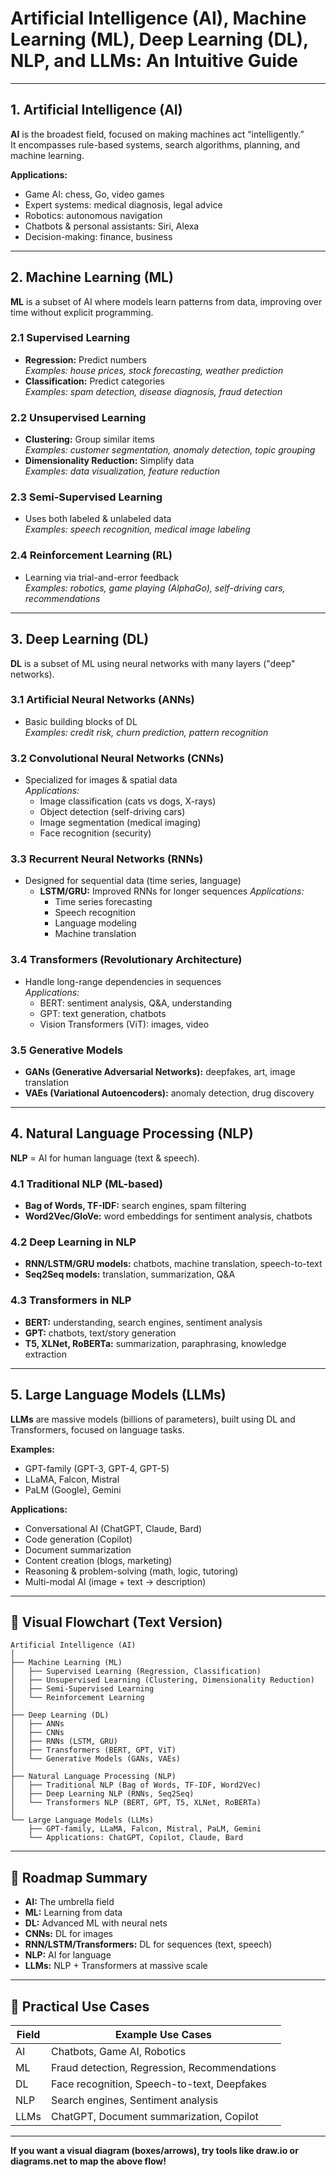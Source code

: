 # Artificial Intelligence (AI), Machine Learning (ML), Deep Learning (DL), NLP, and LLMs: An Intuitive Guide

---

## 1. Artificial Intelligence (AI)
**AI** is the broadest field, focused on making machines act “intelligently.”  
It encompasses rule-based systems, search algorithms, planning, and machine learning.

**Applications:**
- Game AI: chess, Go, video games
- Expert systems: medical diagnosis, legal advice
- Robotics: autonomous navigation
- Chatbots & personal assistants: Siri, Alexa
- Decision-making: finance, business

---

## 2. Machine Learning (ML)
**ML** is a subset of AI where models learn patterns from data, improving over time without explicit programming.

### 2.1 Supervised Learning
- **Regression:** Predict numbers  
  *Examples: house prices, stock forecasting, weather prediction*
- **Classification:** Predict categories  
  *Examples: spam detection, disease diagnosis, fraud detection*

### 2.2 Unsupervised Learning
- **Clustering:** Group similar items  
  *Examples: customer segmentation, anomaly detection, topic grouping*
- **Dimensionality Reduction:** Simplify data  
  *Examples: data visualization, feature reduction*

### 2.3 Semi-Supervised Learning
- Uses both labeled & unlabeled data  
  *Examples: speech recognition, medical image labeling*

### 2.4 Reinforcement Learning (RL)
- Learning via trial-and-error feedback  
  *Examples: robotics, game playing (AlphaGo), self-driving cars, recommendations*

---

## 3. Deep Learning (DL)
**DL** is a subset of ML using neural networks with many layers ("deep" networks).

### 3.1 Artificial Neural Networks (ANNs)
- Basic building blocks of DL  
  *Examples: credit risk, churn prediction, pattern recognition*

### 3.2 Convolutional Neural Networks (CNNs)
- Specialized for images & spatial data  
  *Applications:*
    - Image classification (cats vs dogs, X-rays)
    - Object detection (self-driving cars)
    - Image segmentation (medical imaging)
    - Face recognition (security)

### 3.3 Recurrent Neural Networks (RNNs)
- Designed for sequential data (time series, language)
  - **LSTM/GRU:** Improved RNNs for longer sequences
  *Applications:*
    - Time series forecasting
    - Speech recognition
    - Language modeling
    - Machine translation

### 3.4 Transformers (Revolutionary Architecture)
- Handle long-range dependencies in sequences  
  *Applications:*
    - BERT: sentiment analysis, Q&A, understanding
    - GPT: text generation, chatbots
    - Vision Transformers (ViT): images, video

### 3.5 Generative Models
- **GANs (Generative Adversarial Networks):** deepfakes, art, image translation
- **VAEs (Variational Autoencoders):** anomaly detection, drug discovery

---

## 4. Natural Language Processing (NLP)
**NLP** = AI for human language (text & speech).

### 4.1 Traditional NLP (ML-based)
- **Bag of Words, TF-IDF:** search engines, spam filtering
- **Word2Vec/GloVe:** word embeddings for sentiment analysis, chatbots

### 4.2 Deep Learning in NLP
- **RNN/LSTM/GRU models:** chatbots, machine translation, speech-to-text
- **Seq2Seq models:** translation, summarization, Q&A

### 4.3 Transformers in NLP
- **BERT:** understanding, search engines, sentiment analysis
- **GPT:** chatbots, text/story generation
- **T5, XLNet, RoBERTa:** summarization, paraphrasing, knowledge extraction

---

## 5. Large Language Models (LLMs)
**LLMs** are massive models (billions of parameters), built using DL and Transformers, focused on language tasks.

**Examples:**  
- GPT-family (GPT-3, GPT-4, GPT-5)
- LLaMA, Falcon, Mistral
- PaLM (Google), Gemini

**Applications:**
- Conversational AI (ChatGPT, Claude, Bard)
- Code generation (Copilot)
- Document summarization
- Content creation (blogs, marketing)
- Reasoning & problem-solving (math, logic, tutoring)
- Multi-modal AI (image + text → description)

---

## 🔹 Visual Flowchart (Text Version)
```
Artificial Intelligence (AI)
│
├── Machine Learning (ML)
│   ├── Supervised Learning (Regression, Classification)
│   ├── Unsupervised Learning (Clustering, Dimensionality Reduction)
│   ├── Semi-Supervised Learning
│   └── Reinforcement Learning
│
├── Deep Learning (DL)
│   ├── ANNs
│   ├── CNNs
│   ├── RNNs (LSTM, GRU)
│   ├── Transformers (BERT, GPT, ViT)
│   └── Generative Models (GANs, VAEs)
│
├── Natural Language Processing (NLP)
│   ├── Traditional NLP (Bag of Words, TF-IDF, Word2Vec)
│   ├── Deep Learning NLP (RNNs, Seq2Seq)
│   └── Transformers NLP (BERT, GPT, T5, XLNet, RoBERTa)
│
└── Large Language Models (LLMs)
    ├── GPT-family, LLaMA, Falcon, Mistral, PaLM, Gemini
    └── Applications: ChatGPT, Copilot, Claude, Bard
```

---

## 🎯 Roadmap Summary

- **AI:** The umbrella field
- **ML:** Learning from data
- **DL:** Advanced ML with neural nets
- **CNNs:** DL for images
- **RNN/LSTM/Transformers:** DL for sequences (text, speech)
- **NLP:** AI for language
- **LLMs:** NLP + Transformers at massive scale

---

## 🧠 Practical Use Cases

| Field         | Example Use Cases                              |
|---------------|-----------------------------------------------|
| AI            | Chatbots, Game AI, Robotics                   |
| ML            | Fraud detection, Regression, Recommendations  |
| DL            | Face recognition, Speech-to-text, Deepfakes   |
| NLP           | Search engines, Sentiment analysis            |
| LLMs          | ChatGPT, Document summarization, Copilot      |

---

**If you want a visual diagram (boxes/arrows), try tools like draw.io or diagrams.net to map the above flow!**
